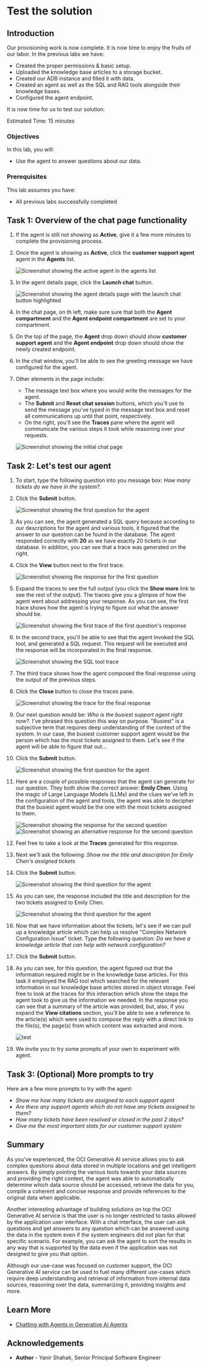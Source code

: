 # Test the solution

## Introduction

Our provisioning work is now complete. It is now time to enjoy the fruits of our labor.
In the previous labs we have:

- Created the proper permissions & basic setup.
- Uploaded the knowledge base articles to a storage bucket.
- Created our ADB instance and filled it with data.
- Created an agent as well as the SQL and RAG tools alongside their knowledge bases.
- Configured the agent endpoint.

It is now time for us to test our solution.

Estimated Time: 15 minutes

### Objectives

In this lab, you will:

- Use the agent to answer questions about our data.

### Prerequisites

This lab assumes you have:

- All previous labs successfully completed

## Task 1: Overview of the chat page functionality

1. If the agent is still not showing as **Active**, give it a few more minutes to complete the provisioning process.
1. Once the agent is showing as **Active**, click the **customer support agent** agent in the **Agents** list.

    ![Screenshot showing the active agent in the agents list](./images/click-agent-from-table-sandbox.jpg)

1. In the agent details page, click the **Launch chat** button.

    ![Screenshot showing the agent details page with the launch chat button highlighted](./images/launch-chat-button.jpg)

1. In the chat page, on th left, make sure sure that both the **Agent compartment** and the **Agent endpoint compartment** are set to your compartment.

1. On the top of the page, the **Agent** drop down should show **customer support agent** and the **Agent endpoint** drop down should show the newly created endpoint.
1. In the chat window, you'll be able to see the greeting message we have configured for the agent.
1. Other elements in the page include:

    - The message text box where you would write the messages for the agent.
    - The **Submit** and **Reset chat session** buttons, which you'll use to send the message you've typed in the message text box and reset all communications up until that point, respectively.
    - On the right, you'll see the **Traces** pane where the agent will communicate the various steps it took while reasoning over your requests.

    ![Screenshot showing the initial chat page](./images/initial-chat-page-sandbox.jpg)

## Task 2: Let's test our agent

1. To start, type the following question into you message box: _How many tickets do we have in the system?_.
1. Click the **Submit** button.

    ![Screenshot showing the first question for the agent](./images/send-first-question.jpg)

1. As you can see, the agent generated a SQL query because according to our descriptions for the agent and various tools, it figured that the answer to our question can be found in the database. The agent responded correctly with **20** as we have exactly 20 tickets in our database. In addition, you can see that a trace was generated on the right.
1. Click the **View** button next to the first trace.

    ![Screenshot showing the response for the first question](./images/first-question-response.jpg)

1. Expand the traces to see the full output (you click the **Show more** link to see the rest of the output). The traces give you a glimpse of how the agent went about addressing your response. As you can see, the first trace shows how the agent is trying to figure out what the answer should be.

    ![Screenshot showing the first trace of the first question's response](./images/first-question-traces-1.jpg)

1. In the second trace, you'll be able to see that the agent invoked the SQL tool, and generated a SQL request. This request will be executed and the response will be incorporated in the final response.

    ![Screenshot showing the SQL tool trace](./images/first-question-traces-2.jpg)

1. The third trace shows how the agent composed the final response using the output of the previous steps.
1. Click the **Close** button to close the traces pane.

    ![Screenshot showing the trace for the final response](./images/first-question-traces-3.jpg)

1. Our next question would be: _Who is the busiest support agent right now?_. I've phrased this question this way on purpose. "Busiest" is a subjective term that requires deep understanding of the context of the system. In our case, the busiest customer support agent would be the person which has the most tickets assigned to them. Let's see if the agent will be able to figure that out...
1. Click the **Submit** button.

    ![Screenshot showing the first question for the agent](./images/send-second-question.jpg)

1. Here are a couple of possible responses that the agent can generate for our question. They both show the correct answer: **Emily Chen**. Using the magic of Large Language Models (LLMs) and the clues we've left in the configuration of the agent and tools, the agent was able to decipher that the busiest agent would be the one with the most tickets assigned to them.

    ![Screenshot showing the response for the second question](./images/second-question-response.jpg)
    ![Screenshot showing an alternative response for the second question](./images/second-question-response-2.jpg)

1. Feel free to take a look at the **Traces** generated for this response.
1. Next we'll ask the following: _Show me the title and description for Emily Chen's assigned tickets_
1. Click the **Submit** button.

    ![Screenshot showing the third question for the agent](./images/send-third-question.jpg)

1. As you can see, the response included the title and description for the two tickets assigned to Emily Chen.

    ![Screenshot showing the third question for the agent](./images/third-question-response.jpg)

1. Now that we have information about the tickets, let's see if we can pull up a knowledge article which can help us resolve "Complex Network Configuration Issue" ticket. Type the following question: _Do we have a knowledge article that can help with network configuration?_
1. Click the **Submit** button.
1. As you can see, for this question, the agent figured out that the information required might be in the knowledge base articles. For this task it employed the RAG tool which searched for the relevant information in our knowledge base articles stored in object storage. Feel free to look at the traces for this interaction which show the steps the agent took to give us the information we needed. In the response you can see that a summary of the article was provided, but, also, if you expand the **View citations** section, you'll be able to see a reference to the article(s) which were used to compose the reply with a direct link to the file(s), the page(s) from which content was extracted and more.

    ![test](./images/fourth-question-response.jpg)

1. We invite you to try some prompts of your own to experiment with agent.

## Task 3: (Optional) More prompts to try

Here are a few more prompts to try with the agent:

- _Show me how many tickets are assigned to each support agent_
- _Are there any support agents which do not have any tickets assigned to them?_
- _How many tickets have been resolved or closed in the past 2 days?_
- _Give me the most important stats for our customer support system_

## Summary

As you've experienced, the OCI Generative AI service allows you to ask complex questions about data stored in multiple locations and get intelligent answers. By simply pointing the various tools towards your data sources and providing the right context, the agent was able to automatically determine which data source should be accessed, retrieve the data for you, compile a coherent and concise response and provide references to the original data when applicable.

Another interesting advantage of building solutions on top the OCI Generative AI service is that the user is no longer restricted to tasks allowed by the application user interface. With a chat interface, the user can ask questions and get answers to any question which can be answered using the data in the system even if the system engineers did not plan for that specific scenario. For example, you can ask the agent to sort the results in any way that is supported by the data even if the application was not designed to give you that option.

Although our use-case was focused on customer support, the OCI Generative AI service can be used to fuel many different use-cases which require deep understanding and retrieval of information from internal data sources, reasoning over the data, summarizing it, providing insights and more.

## Learn More

- [Chatting with Agents in Generative AI Agents](https://docs.oracle.com/en-us/iaas/Content/generative-ai-agents/chatting.htm#chatting)

## Acknowledgements

- **Author** - Yanir Shahak, Senior Principal Software Engineer
